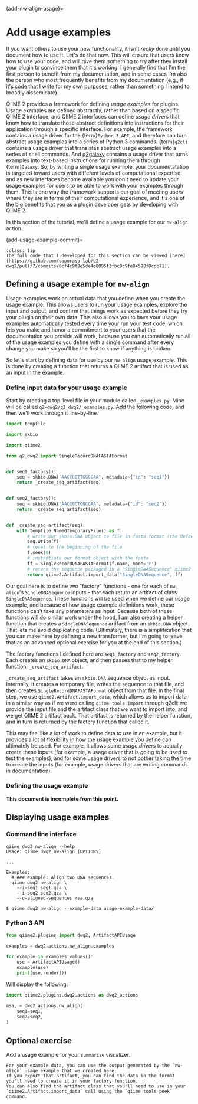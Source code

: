 (add-nw-align-usage)=
# Add usage examples

If you want others to use your new functionality, it isn't *really* done until you document how to use it.
Let's do that now.
This will ensure that users know how to use your code, and will give them something to try after they install your plugin to convince them that it's working.
I generally find that I'm the first person to benefit from my documentation, and in some cases I'm also the person who most frequently benefits from my documentation (e.g., if it's code that I write for my own purposes, rather than something I intend to broadly disseminate).

QIIME 2 provides a framework for defining *usage examples* for plugins.
Usage examples are defined abstractly, rather than based on a specific QIIME 2 interface, and QIIME 2 interfaces can define *usage drivers* that know how to translate those abstract definitions into instructions for their application through a specific interface.
For example, the framework contains a usage driver for the {term}`Python 3 API`, and therefore can turn abstract usage examples into a series of Python 3 commands.
{term}`q2cli` contains a usage driver that translates abstract usage examples into a series of shell commands.
And [q2galaxy](https://github.com/qiime2/q2galaxy) contains a usage driver that turns examples into text-based instructions for running them through {term}`Galaxy`.
So, by writing a single usage example, your documentatation is targeted toward users with different levels of computational expertise, and as new interfaces become available you don't need to update your usage examples for users to be able to work with your examples through them.
This is one way the framework supports our goal of meeting users where they are in terms of their computational experience, and it's one of the big benefits that you as a plugin developer gets by developing with QIIME 2.

In this section of the tutorial, we'll define a usage example for our `nw-align` action.

(add-usage-example-commit)=
```{admonition} tl;dr
:class: tip
The full code that I developed for this section can be viewed [here](https://github.com/caporaso-lab/q2-dwq2/pull/7/commits/0cf4c9f0e5de4d8095f3fbc9c9fe84590f8cdb71).
```

## Defining a usage example for `nw-align`

Usage examples work on actual data that you define when you create the usage example.
This allows users to run your usage examples, explore the input and output, and confirm that things work as expected before they try your plugin on their own data.
This also allows you to have your usage examples automatically tested every time your run your test code, which lets you make and honor a commitment to your users that the documentation you provide will work, because you can automatically run all of the usage examples you define with a single command after every change you make so you'll be the first to know if anything is broken.

So let's start by defining data for use by our `nw-align` usage example.
This is done by creating a function that returns a QIIME 2 artifact that is used as an input in the example.

### Define input data for your usage example

Start by creating a top-level file in your module called `_examples.py`.
Mine will be called `q2-dwq2/q2_dwq2/_examples.py`.
Add the following code, and then we'll work through it line-by-line.

```python
import tempfile

import skbio

import qiime2

from q2_dwq2 import SingleRecordDNAFASTAFormat


def seq1_factory():
    seq = skbio.DNA("AACCGGTTGGCCAA", metadata={"id": "seq1"})
    return _create_seq_artifact(seq)


def seq2_factory():
    seq = skbio.DNA("AACCGCTGGCGAA", metadata={"id": "seq2"})
    return _create_seq_artifact(seq)


def _create_seq_artifact(seq):
    with tempfile.NamedTemporaryFile() as f:
        # write our skbio.DNA object to file in fasta format (the default)
        seq.write(f)
        # reset to the beginning of the file
        f.seek(0)
        # instantiate our format object with the fasta
        ff = SingleRecordDNAFASTAFormat(f.name, mode='r')
        # return the sequence packaged in a "SingleDNASequence" qiime2.Artifact
        return qiime2.Artifact.import_data("SingleDNASequence", ff)
```

Our goal here is to define two "factory" functions - one for each of `nw-align`'s `SingleDNASequence` inputs - that each return an artifact of class `SingleDNASequence`.
These functions will be used when we define our usage example, and because of how usage example definitions work, these functions can't take any parameters as input.
Because both of these functions will do similar work under the hood, I am also creating a helper function that creates a `SingleDNASequence` artifact from an `skbio.DNA` object.
That lets me avoid duplicating code.
(Ultimately, there is a simplification that you can make here by defining a new transformer, but I'm going to leave that as an advanced optional exercise for you at the end of this section.)

The factory functions I defined here are `seq1_factory` and `seq2_factory`.
Each creates an `skbio.DNA` object, and then passes that to my helper function, `_create_seq_artifact`.

`_create_seq_artifact` takes an `skbio.DNA` sequence object as input.
Internally, it creates a temporary file, writes the sequence to that file, and then creates `SingleRecordDNAFASTAFormat` object from that file.
In the final step, we use `qiime2.Artifact.import_data`, which allows us to import data in a similar way as if we were calling `qiime tools import` through q2cli: we provide the input file and the artifact class that we want to import into, and we get QIIME 2 artifact back.
That artifact is returned by the helper function, and in turn is returned by the factory function that called it.

This may feel like a lot of work to define data to use in an example, but it provides a lot of flexibility in how the usage example you define can ultimately be used.
For example, it allows some *usage drivers* to actually create these inputs (for example, a usage driver that is going to be used to test the examples), and for some usage drivers to not bother taking the time to create the inputs (for example, usage drivers that are writing commands in documentation).

### Defining the usage example

**This document is incomplete from this point.**






## Displaying usage examples

### Command line interface

```shell
qiime dwq2 nw-align --help
Usage: qiime dwq2 nw-align [OPTIONS]

...

Examples:
  # ### example: Align two DNA sequences.
  qiime dwq2 nw-align \
    --i-seq1 seq1.qza \
    --i-seq2 seq2.qza \
    --o-aligned-sequences msa.qza
```

```shell
$ qiime dwq2 nw-align --example-data usage-example-data/
```

### Python 3 API

```python
from qiime2.plugins import dwq2, ArtifactAPIUsage

examples = dwq2.actions.nw_align.examples

for example in examples.values():
    use = ArtifactAPIUsage()
    example(use)
    print(use.render())
```

Will display the following:

```python
import qiime2.plugins.dwq2.actions as dwq2_actions

msa, = dwq2_actions.nw_align(
    seq1=seq1,
    seq2=seq2,
)
```

## Optional exercise

Add a usage example for your `summarize` visualizer.

```{dropdown} Need some hints?
For your example data, you can use the output generated by the `nw-align` usage example that we created here.
If you export that artifact, you can find the data in the format you'll need to create it in your factory function.
You can also find the artifact class that you'll need to use in your `qiime2.Artifact.import_data` call using the `qiime tools peek` command.
```
